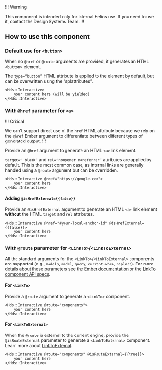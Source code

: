 !!! Warning

This component is intended only for internal Helios use. If you need to use it, contact the Design Systems Team.
!!!

## How to use this component

### Default use for `<button>`

When no `@href` or `@route` arguments are provided, it generates an HTML `<button>` element. 

The `type=“button”` HTML attribute is applied to the element by default, but can be overwritten using the “splattributes”.

```handlebars{data-execute=false}
<Hds::Interactive>
    your content here (will be yielded)
</Hds::Interactive>
```

### With `@href` parameter for `<a>`

!!! Critical

We can’t support direct use of the `href` HTML attribute because we rely on the `@href` Ember argument to differentiate between different types of generated output.
!!!

Provide an `@href` argument to generate an HTML `<a>` link element.

`target=“_blank”` and `rel=“noopener noreferrer”` attributes are applied by default. This is the most common case, as internal links are generally handled using a `@route` argument but can be overridden.

```handlebars{data-execute=false}
<Hds::Interactive @href="https://google.com">
    your content here
</Hds::Interactive>
```

#### Adding `@isHrefExternal={{false}}`

Provide an `@isHrefExternal` argument to generate an HTML `<a>` link element **without** the HTML `target` and `rel` attributes.

```handlebars{data-execute=false}
<Hds::Interactive @href="#your-local-anchor-id" @isHrefExternal={{false}}>
    your content here
</Hds::Interactive>
```

### With `@route` parameter for `<LinkTo>`/`<LinkToExternal>`

All the standard arguments for the `<LinkTo>`/`<LinkToExternal>` components are supported (e.g., `models`, `model`, `query`, `current-when`, `replace`). For more details about these parameters see the [Ember documentation](https://guides.emberjs.com/release/routing/linking-between-routes/#toc_the-linkto--component) or the [LinkTo component API specs](https://api.emberjs.com/ember/release/classes/Ember.Templates.components/methods/input?anchor=LinkTo).

#### For `<LinkTo>`

Provide a `@route` argument to generate a `<LinkTo>` component.

```handlebars{data-execute=false}
<Hds::Interactive @route="components">
    your content here
</Hds::Interactive>
```

#### For `<LinkToExternal>`

When the `@route` is external to the current engine, provide the `@isRouteExternal` parameter to generate a `<LinkToExternal>` component. Learn more about [LinkToExternal](https://ember-engines.com/docs/link-to-external).

```handlebars{data-execute=false}
<Hds::Interactive @route="components" @isRouteExternal={{true}}>
    your content here
</Hds::Interactive>
```
